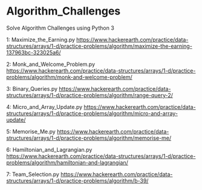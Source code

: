 
# Algorithm_Challenges
Solve Algorithm Challenges using Python 3


1: Maximize_the_Earning.py
    https://www.hackerearth.com/practice/data-structures/arrays/1-d/practice-problems/algorithm/maximize-the-earning-137963bc-323025a6/
    
2: Monk_and_Welcome_Problem.py
    https://www.hackerearth.com/practice/data-structures/arrays/1-d/practice-problems/algorithm/monk-and-welcome-problem/
    
3: Binary_Queries.py
    https://www.hackerearth.com/practice/data-structures/arrays/1-d/practice-problems/algorithm/range-query-2/
    
4: Micro_and_Array_Update.py
    https://www.hackerearth.com/practice/data-structures/arrays/1-d/practice-problems/algorithm/micro-and-array-update/
    
5: Memorise_Me.py
    https://www.hackerearth.com/practice/data-structures/arrays/1-d/practice-problems/algorithm/memorise-me/
    
6: Hamiltonian_and_Lagrangian.py
    https://www.hackerearth.com/practice/data-structures/arrays/1-d/practice-problems/algorithm/hamiltonian-and-lagrangian/

7: Team_Selection.py
    https://www.hackerearth.com/practice/data-structures/arrays/1-d/practice-problems/algorithm/b-39/

